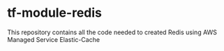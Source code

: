 # tf-module-redis
This repository contains all the code needed to created Redis using AWS Managed Service Elastic-Cache